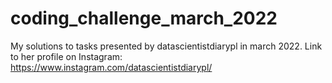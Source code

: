 # coding_challenge_march_2022

My solutions to tasks presented by datascientistdiarypl in march 2022. Link to her profile on Instagram: https://www.instagram.com/datascientistdiarypl/
